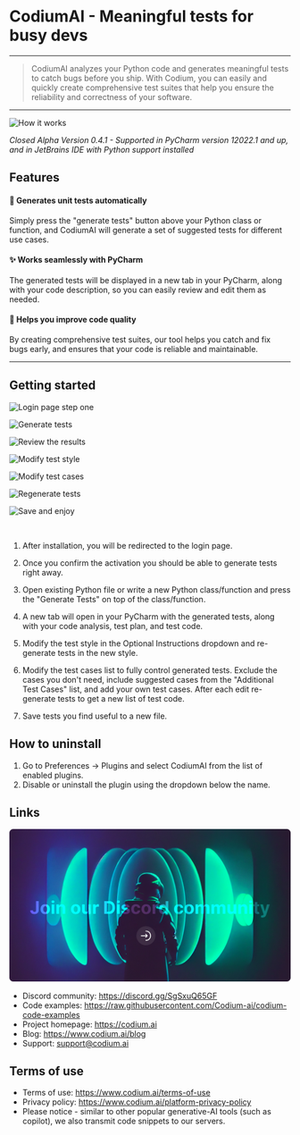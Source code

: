 # CodiumAI - Meaningful tests for busy devs

---

> CodiumAI analyzes your Python code and generates meaningful tests to catch bugs before you ship. With Codium, you can easily and quickly create comprehensive test suites that help you ensure the reliability and correctness of your software.

---

![How it works](https://raw.githubusercontent.com/Codium-ai/codiumai-jetbrains-release/main/media/docs/TestGeneration.gif)

_Closed Alpha Version 0.4.1 - Supported in PyCharm version 12022.1 and up, and in JetBrains IDE with Python support installed_

## Features

#### 🤖 Generates unit tests automatically

Simply press the "generate tests" button above your Python class or function, and CodiumAI will generate a set of suggested tests for different use cases.

#### ✨ Works seamlessly with PyCharm

The generated tests will be displayed in a new tab in your PyCharm, along with your code description, so you can easily review and edit them as needed.

#### 🚀 Helps you improve code quality

By creating comprehensive test suites, our tool helps you catch and fix bugs early, and ensures that your code is reliable and maintainable.

---

## Getting started

![Login page step one](https://raw.githubusercontent.com/Codium-ai/codiumai-jetbrains-release/main/media/docs/Step1.png)
<br>

![Generate tests](https://raw.githubusercontent.com/Codium-ai/codiumai-jetbrains-release/main/media/docs/Step2.png)
<br>

![Review the results](https://raw.githubusercontent.com/Codium-ai/codiumai-jetbrains-release/main/media/docs/Step3.png)
<br>

![Modify test style](https://raw.githubusercontent.com/Codium-ai/codiumai-jetbrains-release/main/media/docs/Step4.png)
<br>

![Modify test cases](https://raw.githubusercontent.com/Codium-ai/codiumai-jetbrains-release/main/media/docs/Step5.png)
<br>

![Regenerate tests](https://raw.githubusercontent.com/Codium-ai/codiumai-jetbrains-release/main/media/docs/Step6.png)
<br>

![Save and enjoy](https://raw.githubusercontent.com/Codium-ai/codiumai-jetbrains-release/main/media/docs/Step7.png)

<br>

1. After installation, you will be redirected to the login page.

2. Once you confirm the activation you should be able to generate tests right away.

3. Open existing Python file or write a new Python class/function and press the "Generate Tests" on top of the class/function.

4. A new tab will open in your PyCharm with the generated tests, along with your code analysis, test plan, and test code.

5. Modify the test style in the Optional Instructions dropdown and re-generate tests in the new style.

6. Modify the test cases list to fully control generated tests. Exclude the cases you don't need, include suggested cases from the "Additional Test Cases" list, and add your own test cases. After each edit re-generate tests to get a new list of test code.

7. Save tests you find useful to a new file.
   <br>

## How to uninstall

1. Go to Preferences -> Plugins and select CodiumAI from the list of enabled plugins.
2. Disable or uninstall the plugin using the dropdown below the name.

## Links

[![Join our Discord community](https://raw.githubusercontent.com/Codium-ai/codiumai-vscode-release/main/media/docs/Joincommunity.png)](https://discord.gg/SgSxuQ65GF)

- Discord community: https://discord.gg/SgSxuQ65GF
- Code examples: https://raw.githubusercontent.com/Codium-ai/codium-code-examples
- Project homepage: https://codium.ai
- Blog: https://www.codium.ai/blog
- Support: support@codium.ai

## Terms of use

- Terms of use: https://www.codium.ai/terms-of-use
- Privacy policy: https://www.codium.ai/platform-privacy-policy
- Please notice - similar to other popular generative-AI tools (such as copilot), we also transmit code snippets to our servers.
